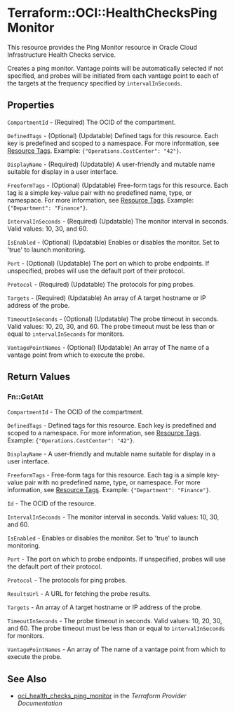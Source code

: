 # Terraform::OCI::HealthChecksPingMonitor

This resource provides the Ping Monitor resource in Oracle Cloud Infrastructure Health Checks service.

Creates a ping monitor. Vantage points will be automatically selected if not specified,
and probes will be initiated from each vantage point to each of the targets at the frequency
specified by `intervalInSeconds`.

## Properties

`CompartmentId` - (Required) The OCID of the compartment.

`DefinedTags` - (Optional) (Updatable) Defined tags for this resource. Each key is predefined and scoped to a namespace. For more information, see [Resource Tags](https://docs.cloud.oracle.com/iaas/Content/General/Concepts/resourcetags.htm). Example: `{"Operations.CostCenter": "42"}`.

`DisplayName` - (Required) (Updatable) A user-friendly and mutable name suitable for display in a user interface.

`FreeformTags` - (Optional) (Updatable) Free-form tags for this resource. Each tag is a simple key-value pair with no predefined name, type, or namespace.  For more information, see [Resource Tags](https://docs.cloud.oracle.com/iaas/Content/General/Concepts/resourcetags.htm). Example: `{"Department": "Finance"}`.

`IntervalInSeconds` - (Required) (Updatable) The monitor interval in seconds. Valid values: 10, 30, and 60.

`IsEnabled` - (Optional) (Updatable) Enables or disables the monitor. Set to 'true' to launch monitoring.

`Port` - (Optional) (Updatable) The port on which to probe endpoints. If unspecified, probes will use the default port of their protocol.

`Protocol` - (Required) (Updatable) The protocols for ping probes.

`Targets` - (Required) (Updatable) An array of A target hostname or IP address of the probe.

`TimeoutInSeconds` - (Optional) (Updatable) The probe timeout in seconds. Valid values: 10, 20, 30, and 60. The probe timeout must be less than or equal to `intervalInSeconds` for monitors.

`VantagePointNames` - (Optional) (Updatable) An array of The name of a vantage point from which to execute the probe.


## Return Values

### Fn::GetAtt

`CompartmentId` - The OCID of the compartment.

`DefinedTags` - Defined tags for this resource. Each key is predefined and scoped to a namespace. For more information, see [Resource Tags](https://docs.cloud.oracle.com/iaas/Content/General/Concepts/resourcetags.htm). Example: `{"Operations.CostCenter": "42"}`.

`DisplayName` - A user-friendly and mutable name suitable for display in a user interface.

`FreeformTags` - Free-form tags for this resource. Each tag is a simple key-value pair with no predefined name, type, or namespace.  For more information, see [Resource Tags](https://docs.cloud.oracle.com/iaas/Content/General/Concepts/resourcetags.htm). Example: `{"Department": "Finance"}`.

`Id` - The OCID of the resource.

`IntervalInSeconds` - The monitor interval in seconds. Valid values: 10, 30, and 60.

`IsEnabled` - Enables or disables the monitor. Set to 'true' to launch monitoring.

`Port` - The port on which to probe endpoints. If unspecified, probes will use the default port of their protocol.

`Protocol` - The protocols for ping probes.

`ResultsUrl` - A URL for fetching the probe results.

`Targets` - An array of A target hostname or IP address of the probe.

`TimeoutInSeconds` - The probe timeout in seconds. Valid values: 10, 20, 30, and 60. The probe timeout must be less than or equal to `intervalInSeconds` for monitors.

`VantagePointNames` - An array of The name of a vantage point from which to execute the probe.

## See Also

* [oci_health_checks_ping_monitor](https://www.terraform.io/docs/providers/oci/r/health_checks_ping_monitor.html) in the _Terraform Provider Documentation_